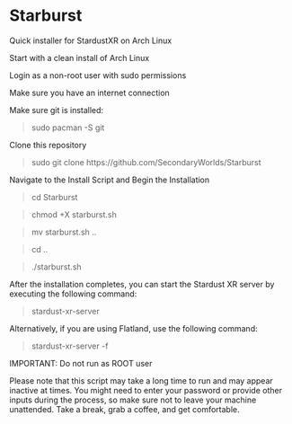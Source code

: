 # Starburst
Quick installer for StardustXR on Arch Linux

Start with a clean install of Arch Linux

Login as a non-root user with sudo permissions

Make sure you have an internet connection

Make sure git is installed:
<blockquote>sudo pacman -S git</blockquote>

Clone this repository
<blockquote>sudo git clone https://github.com/SecondaryWorlds/Starburst</blockquote>

Navigate to the Install Script and Begin the Installation
<blockquote>cd Starburst</blockquote>
<blockquote>chmod +X starburst.sh</blockquote>
<blockquote>mv starburst.sh ..</blockquote>
<blockquote>cd ..</blockquote>
<blockquote>./starburst.sh</blockquote>

After the installation completes, you can start the Stardust XR server by executing the following command:

<blockquote>stardust-xr-server</blockquote>
  
Alternatively, if you are using Flatland, use the following command:
  
<blockquote>stardust-xr-server -f</blockquote> 
  
IMPORTANT:
Do not run as ROOT user

Please note that this script may take a long time to run and may appear inactive at times. You might need to enter your password or provide other inputs during the process, so make sure not to leave your machine unattended. Take a break, grab a coffee, and get comfortable.
